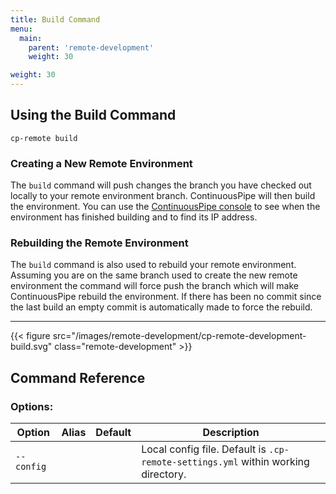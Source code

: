 ```yaml
---
title: Build Command
menu:
  main:
    parent: 'remote-development'
    weight: 30

weight: 30
---
```

## Using the Build Command

```
cp-remote build
```

### Creating a New Remote Environment

The `build` command will push changes the branch you have checked out locally to your remote environment branch. ContinuousPipe will then build the environment. You can use the [ContinuousPipe console](https://ui.continuouspipe.io/) to see when the environment has finished building and to find its IP address.

### Rebuilding the Remote Environment

The `build` command is also used to rebuild your remote environment. Assuming you are on the same branch used to create the new remote environment the command will force push the branch which will make ContinuousPipe rebuild the environment. If there has been no commit since the last build an empty commit is automatically made to force the rebuild.

***

{{< figure src="/images/remote-development/cp-remote-development-build.svg" class="remote-development" >}}

## Command Reference

### Options:

Option | Alias | Default | Description
-------|-------|---------|------------
`--config` | | | Local config file. Default is `.cp-remote-settings.yml` within working directory.
